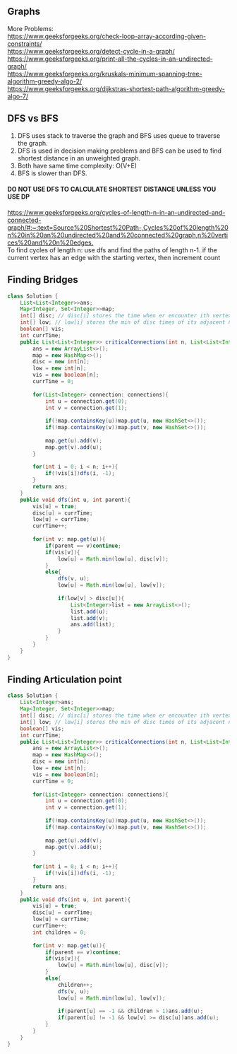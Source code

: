## Graphs

More Problems: <br />
<https://www.geeksforgeeks.org/check-loop-array-according-given-constraints/> <br />
<https://www.geeksforgeeks.org/detect-cycle-in-a-graph/> <br />
<https://www.geeksforgeeks.org/print-all-the-cycles-in-an-undirected-graph/> <br />
<https://www.geeksforgeeks.org/kruskals-minimum-spanning-tree-algorithm-greedy-algo-2/> <br />
<https://www.geeksforgeeks.org/dijkstras-shortest-path-algorithm-greedy-algo-7/> <br />

## DFS vs BFS

1. DFS uses stack to traverse the graph and BFS uses queue to traverse the graph.
2. DFS is used in decision making problems and BFS can be used to find shortest distance in an unweighted graph.
3. Both have same time complexity: O(V+E)
4. BFS is slower than DFS.

#### DO NOT USE DFS TO CALCULATE SHORTEST DISTANCE UNLESS YOU USE DP

<https://www.geeksforgeeks.org/cycles-of-length-n-in-an-undirected-and-connected-graph/#:~:text=Source%20Shortest%20Path-,Cycles%20of%20length%20n%20in%20an%20undirected%20and%20connected%20graph,n%20vertices%20and%20n%20edges.> <br/>
To find cycles of length n: use dfs and find the paths of length n-1. if the current vertex has an edge with the starting vertex, then increment count

## Finding Bridges
```java
class Solution {
    List<List<Integer>>ans;
    Map<Integer, Set<Integer>>map;
    int[] disc; // disc[i] stores the time when er encounter ith vertex
    int[] low; // low[i] stores the min of disc times of its adjacent nodes
    boolean[] vis;
    int currTime;
    public List<List<Integer>> criticalConnections(int n, List<List<Integer>> connections) {
        ans = new ArrayList<>();
        map = new HashMap<>();
        disc = new int[n];
        low = new int[n];
        vis = new boolean[n];
        currTime = 0;
        
        for(List<Integer> connection: connections){
            int u = connection.get(0);
            int v = connection.get(1);
            
            if(!map.containsKey(u))map.put(u, new HashSet<>());
            if(!map.containsKey(v))map.put(v, new HashSet<>());
            
            map.get(u).add(v);
            map.get(v).add(u);
        }
        
        for(int i = 0; i < n; i++){
            if(!vis[i])dfs(i, -1);
        }
        return ans;
    }
    public void dfs(int u, int parent){
        vis[u] = true;
        disc[u] = currTime;
        low[u] = currTime;
        currTime++;
        
        for(int v: map.get(u)){
            if(parent == v)continue;
            if(vis[v]){
                low[u] = Math.min(low[u], disc[v]);
            }
            else{
                dfs(v, u);
                low[u] = Math.min(low[u], low[v]);
                
                if(low[v] > disc[u]){
                    List<Integer>list = new ArrayList<>();
                    list.add(u);
                    list.add(v);
                    ans.add(list);
                }
            }
        }
    }
}
```

## Finding Articulation point
```java
class Solution {
    List<Integer>ans;
    Map<Integer, Set<Integer>>map;
    int[] disc; // disc[i] stores the time when er encounter ith vertex
    int[] low; // low[i] stores the min of disc times of its adjacent nodes
    boolean[] vis;
    int currTime;
    public List<List<Integer>> criticalConnections(int n, List<List<Integer>> connections) {
        ans = new ArrayList<>();
        map = new HashMap<>();
        disc = new int[n];
        low = new int[n];
        vis = new boolean[n];
        currTime = 0;
        
        for(List<Integer> connection: connections){
            int u = connection.get(0);
            int v = connection.get(1);
            
            if(!map.containsKey(u))map.put(u, new HashSet<>());
            if(!map.containsKey(v))map.put(v, new HashSet<>());
            
            map.get(u).add(v);
            map.get(v).add(u);
        }
        
        for(int i = 0; i < n; i++){
            if(!vis[i])dfs(i, -1);
        }
        return ans;
    }
    public void dfs(int u, int parent){
        vis[u] = true;
        disc[u] = currTime;
        low[u] = currTime;
        currTime++;
        int children = 0;
        
        for(int v: map.get(u)){
            if(parent == v)continue;
            if(vis[v]){
                low[u] = Math.min(low[u], disc[v]);
            }
            else{
                children++;
                dfs(v, u);
                low[u] = Math.min(low[u], low[v]);
                
                if(parent[u] == -1 && children > 1)ans.add(u);
                if(parent[u] != -1 && low[v] >= disc[u])ans.add(u);
            }
        }
    }
}
```
